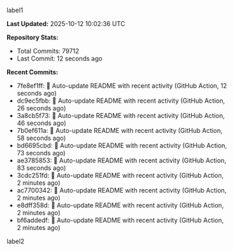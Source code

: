 
label1 
<!-- ACTIVITY_START -->
**Last Updated:** 2025-10-12 10:02:36 UTC

**Repository Stats:**
- Total Commits: 79712
- Last Commit: 12 seconds ago

**Recent Commits:**
- 7fe8ef1ff: 🤖 Auto-update README with recent activity (GitHub Action, 12 seconds ago)
- dc9ec5fbb: 🤖 Auto-update README with recent activity (GitHub Action, 26 seconds ago)
- 3a8cb5f73: 🤖 Auto-update README with recent activity (GitHub Action, 46 seconds ago)
- 7b0ef611a: 🤖 Auto-update README with recent activity (GitHub Action, 58 seconds ago)
- bd6695cbd: 🤖 Auto-update README with recent activity (GitHub Action, 73 seconds ago)
- ae3785853: 🤖 Auto-update README with recent activity (GitHub Action, 83 seconds ago)
- 3cdc251fd: 🤖 Auto-update README with recent activity (GitHub Action, 2 minutes ago)
- ac7700342: 🤖 Auto-update README with recent activity (GitHub Action, 2 minutes ago)
- e8dff358d: 🤖 Auto-update README with recent activity (GitHub Action, 2 minutes ago)
- bf6addedf: 🤖 Auto-update README with recent activity (GitHub Action, 2 minutes ago)
<!-- ACTIVITY_END -->

label2
